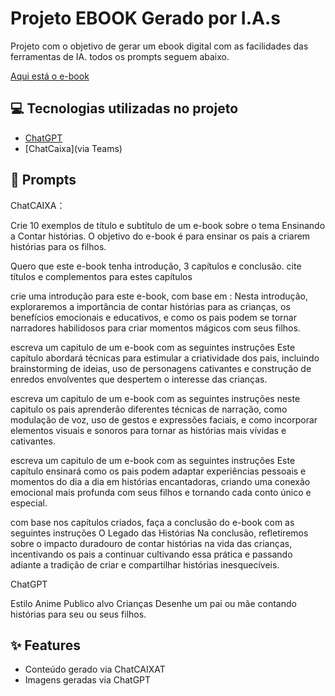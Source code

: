 # Projeto EBOOK Gerado por I.A.s

Projeto com o objetivo de gerar um ebook digital com as facilidades das ferramentas de IA. todos os prompts
seguem abaixo.

<a href="https://github.com/nandolps/prompts-recipe-to-create-a-ebook/blob/main/e-book.pdf">Aqui está o e-book</a>


## 💻 Tecnologias utilizadas no projeto

- [ChatGPT](https://chat.openai.com/) 
- [ChatCaixa](via Teams)

## 🧠 Prompts


ChatCAIXA：

Crie 10 exemplos de título e subtítulo de um e-book sobre o tema Ensinando a Contar histórias. O objetivo do e-book é para ensinar os pais a criarem histórias para os filhos.

Quero que este e-book tenha introdução, 3 capítulos e conclusão. cite títulos e complementos para estes capítulos

crie uma introdução para este e-book, com base em :
Nesta introdução, exploraremos a importância de contar histórias para as crianças, os benefícios emocionais e educativos, e como os pais podem se tornar narradores habilidosos para criar momentos mágicos com seus filhos.

escreva um capitulo de um e-book com as seguintes instruções
Este capítulo abordará técnicas para estimular a criatividade dos pais, incluindo brainstorming de ideias, uso de personagens cativantes e construção de enredos envolventes que despertem o interesse das crianças.

escreva um capitulo de um e-book com as seguintes instruções
neste capitulo  os pais aprenderão diferentes técnicas de narração, como modulação de voz, uso de gestos e expressões faciais, e como incorporar elementos visuais e sonoros para tornar as histórias mais vívidas e cativantes.

escreva um capitulo de um e-book com as seguintes instruções
Este capítulo ensinará como os pais podem adaptar experiências pessoais e momentos do dia a dia em histórias encantadoras, criando uma conexão emocional mais profunda com seus filhos e tornando cada conto único e especial.

com base nos capítulos criados, faça a conclusão do e-book com as seguintes instruções
O Legado das Histórias
Na conclusão, refletiremos sobre o impacto duradouro de contar histórias na vida das crianças, incentivando os pais a continuar cultivando essa prática e passando adiante a tradição de criar e compartilhar histórias inesquecíveis.


ChatGPT

Estilo Anime
Publico alvo Crianças
Desenhe um pai ou mãe contando histórias para seu ou seus filhos.

## ✨ Features

- Conteúdo gerado via ChatCAIXAT
- Imagens geradas via ChatGPT

